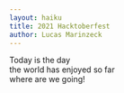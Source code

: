 ```yaml
---
layout: haiku
title: 2021 Hacktoberfest
author: Lucas Marinzeck
---
```

Today is the day <br>
the world has enjoyed so far <br>
where are we going! <br>